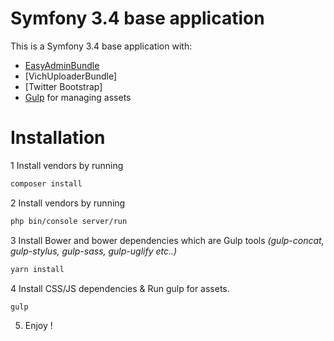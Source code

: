 # Symfony 3.4 base application
This is a Symfony 3.4 base application with:
  - [EasyAdminBundle]
  - [VichUploaderBundle]
  - [Twitter Bootstrap]
  - [Gulp] for managing assets

# Installation 
1 Install vendors by running
```sh
composer install
```
2 Install vendors by running
```sh
php bin/console server/run
```
3 Install Bower and bower dependencies which are Gulp tools *(gulp-concat, gulp-stylus, gulp-sass, gulp-uglify etc..)*
```sh
yarn install
```

4 Install CSS/JS dependencies & Run gulp for assets.
```sh
gulp
```


5. Enjoy !


   [EasyAdminBundle]: <https://github.com/javiereguiluz/EasyAdminBundle>
   [Gulp]: <http://gulpjs.com>